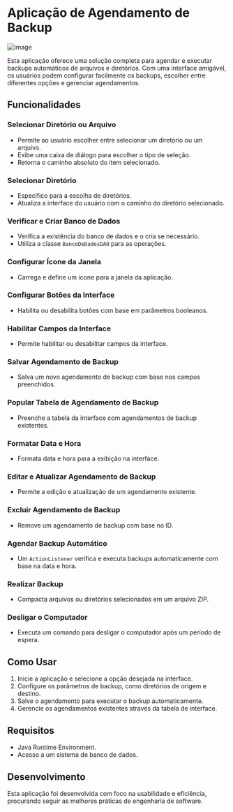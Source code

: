 # Aplicação de Agendamento de Backup

![image](https://github.com/GiulianoVianna/Prototipo-Ferramenta-de-Backup-em-Java/assets/101942554/6683a104-2382-4047-9cbd-59f8d29e1436)


Esta aplicação oferece uma solução completa para agendar e executar backups automáticos de arquivos e diretórios. Com uma interface amigável, os usuários podem configurar facilmente os backups, escolher entre diferentes opções e gerenciar agendamentos.

## Funcionalidades

### Selecionar Diretório ou Arquivo
- Permite ao usuário escolher entre selecionar um diretório ou um arquivo.
- Exibe uma caixa de diálogo para escolher o tipo de seleção.
- Retorna o caminho absoluto do item selecionado.

### Selecionar Diretório
- Específico para a escolha de diretórios.
- Atualiza a interface do usuário com o caminho do diretório selecionado.

### Verificar e Criar Banco de Dados
- Verifica a existência do banco de dados e o cria se necessário.
- Utiliza a classe `BancoDeDadosDAO` para as operações.

### Configurar Ícone da Janela
- Carrega e define um ícone para a janela da aplicação.

### Configurar Botões da Interface
- Habilita ou desabilita botões com base em parâmetros booleanos.

### Habilitar Campos da Interface
- Permite habilitar ou desabilitar campos da interface.

### Salvar Agendamento de Backup
- Salva um novo agendamento de backup com base nos campos preenchidos.

### Popular Tabela de Agendamento de Backup
- Preenche a tabela da interface com agendamentos de backup existentes.

### Formatar Data e Hora
- Formata data e hora para a exibição na interface.

### Editar e Atualizar Agendamento de Backup
- Permite a edição e atualização de um agendamento existente.

### Excluir Agendamento de Backup
- Remove um agendamento de backup com base no ID.

### Agendar Backup Automático
- Um `ActionListener` verifica e executa backups automaticamente com base na data e hora.

### Realizar Backup
- Compacta arquivos ou diretórios selecionados em um arquivo ZIP.

### Desligar o Computador
- Executa um comando para desligar o computador após um período de espera.

## Como Usar
1. Inicie a aplicação e selecione a opção desejada na interface.
2. Configure os parâmetros de backup, como diretórios de origem e destino.
3. Salve o agendamento para executar o backup automaticamente.
4. Gerencie os agendamentos existentes através da tabela de interface.

## Requisitos
- Java Runtime Environment.
- Acesso a um sistema de banco de dados.

## Desenvolvimento
Esta aplicação foi desenvolvida com foco na usabilidade e eficiência, procurando seguir as melhores práticas de engenharia de software.

